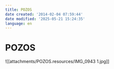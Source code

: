 ```yaml
---
title: POZOS
date created: '2014-02-04 07:59:44'
date modified: '2025-05-21 15:24:35'
language: en
---
```


# POZOS

![[attachments/POZOS.resources/IMG_0943 1.jpg]]